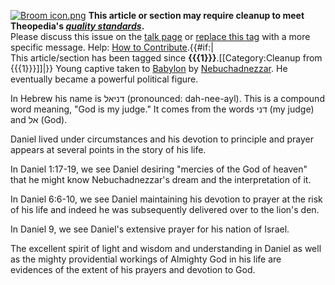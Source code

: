 [![Broom icon.png](images/thumb/9/90/Broom_icon.png/30px-Broom_icon.png.pagespeed.ce.3MDzK_R-j-.png)](http://www.theopedia.com/File:Broom_icon.png)
**This article or section may require cleanup to meet Theopedia's *[quality standards](http://www.theopedia.com/Theopedia:Writing_guide "Theopedia:Writing guide")*.**  
Please discuss this issue on the
[talk page](http://www.theopedia.com/index.php?title=Talk:Daniel&action=edit&redlink=1 "Talk:Daniel (page does not exist)")
or [replace this tag](index.php?title=Daniel&action=edit) with a
more specific message. Help:
[How to Contribute](http://www.theopedia.com/Help:How_to_contribute "Help:How to contribute").{{\#if:|  
This article/section has been tagged since
**{{{1}}}**.[[Category:Cleanup from {{{1}}}]]|}}
Young captive taken to [Babylon](Babylon "Babylon") by
[Nebuchadnezzar](index.php?title=Nebuchadnezzar&action=edit&redlink=1 "Nebuchadnezzar (page does not exist)").
He eventually became a powerful political figure.

In Hebrew his name is דניאל (pronounced: dah-nee-ayl). This is a
compound word meaning, "God is my judge." It comes from the words
דני (my judge) and אל (God).

Daniel lived under circumstances and his devotion to principle and
prayer appears at several points in the story of his life.

In Daniel 1:17-19, we see Daniel desiring "mercies of the God of
heaven" that he might know Nebuchadnezzar's dream and the
interpretation of it.

In Daniel 6:6-10, we see Daniel maintaining his devotion to prayer
at the risk of his life and indeed he was subsequently delivered
over to the lion's den.

In Daniel 9, we see Daniel's extensive prayer for his nation of
Israel.

The excellent spirit of light and wisdom and understanding in
Daniel as well as the mighty providential workings of Almighty God
in his life are evidences of the extent of his prayers and devotion
to God.




